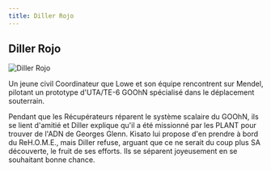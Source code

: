 ```yaml
---
title: Diller Rojo
---
```


Diller Rojo
-----------


![Diller Rojo](/images/stories/manga/astray/persos/pp_plant1.gif)

Un jeune civil Coordinateur que Lowe et son équipe rencontrent sur Mendel, pilotant un prototype d'UTA/TE-6 GOOhN spécialisé dans le déplacement souterrain.


Pendant que les Récupérateurs réparent le système scalaire du GOOhN, ils se lient d'amitié et Diller explique qu'il a été missionné par les PLANT pour trouver de l'ADN de Georges Glenn. Kisato lui propose d'en prendre à bord du ReH.O.M.E., mais Diller refuse, arguant que ce ne serait du coup plus SA découverte, le fruit de ses efforts. Ils se séparent joyeusement en se souhaitant bonne chance.


